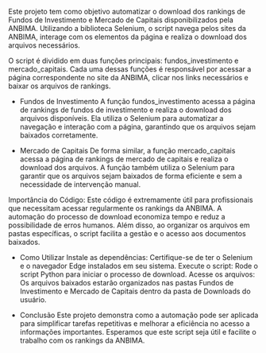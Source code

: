 Este projeto tem como objetivo automatizar o download dos rankings de Fundos de Investimento e Mercado de Capitais disponibilizados pela ANBIMA. 
Utilizando a biblioteca Selenium, o script navega pelos sites da ANBIMA, interage com os elementos da página e realiza o download dos arquivos necessários.

O script é dividido em duas funções principais: fundos_investimento e mercado_capitais. Cada uma dessas funções é responsável por acessar a página correspondente no site da ANBIMA, clicar nos links necessários e baixar os arquivos de rankings.

- Fundos de Investimento
A função fundos_investimento acessa a página de rankings de fundos de investimento e realiza o download dos arquivos disponíveis.
Ela utiliza o Selenium para automatizar a navegação e interação com a página, garantindo que os arquivos sejam baixados corretamente.

- Mercado de Capitais
De forma similar, a função mercado_capitais acessa a página de rankings de mercado de capitais e realiza o download dos arquivos.
A função também utiliza o Selenium para garantir que os arquivos sejam baixados de forma eficiente e sem a necessidade de intervenção manual.

Importância do Código:
Este código é extremamente útil para profissionais que necessitam acessar regularmente os rankings da ANBIMA. A automação do processo de download economiza tempo e reduz a possibilidade de erros humanos.
Além disso, ao organizar os arquivos em pastas específicas, o script facilita a gestão e o acesso aos documentos baixados.

- Como Utilizar
Instale as dependências: Certifique-se de ter o Selenium e o navegador Edge instalados em seu sistema.
Execute o script: Rode o script Python para iniciar o processo de download.
Acesse os arquivos: Os arquivos baixados estarão organizados nas pastas Fundos de Investimento e Mercado de Capitais dentro da pasta de Downloads do usuário.

- Conclusão
Este projeto demonstra como a automação pode ser aplicada para simplificar tarefas repetitivas e melhorar a eficiência no acesso a informações importantes. Esperamos que este script seja útil e facilite o trabalho com os rankings da ANBIMA.
